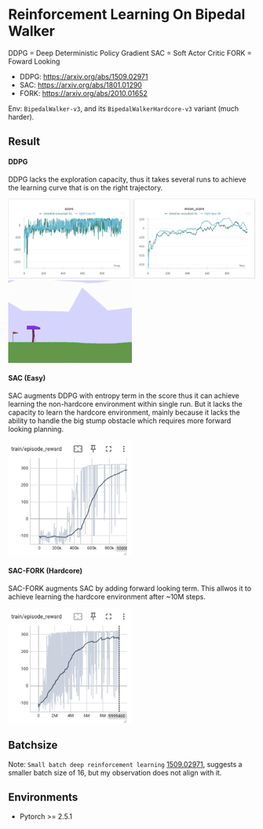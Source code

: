 # Reinforcement Learning On Bipedal Walker

DDPG = Deep Deterministic Policy Gradient
SAC = Soft Actor Critic
FORK = Foward Looking


* DDPG: https://arxiv.org/abs/1509.02971
* SAC: https://arxiv.org/abs/1801.01290
* FORK: https://arxiv.org/abs/2010.01652

Env: `BipedalWalker-v3`, and its `BipedalWalkerHardcore-v3` variant (much harder).

## Result
#### DDPG
DDPG lacks the exploration capacity, thus it takes several runs to achieve the learning curve that is on the right trajectory.

<img src="images/LunarLander.png" width="100%" height="50%">

<img src="images/animation_dupg.gif" width="50%" height="50%">

#### SAC (Easy)
SAC augments DDPG with entropy term in the score thus it can achieve learning the non-hardcore environment within single run. But it lacks the capacity to learn the hardcore environment, mainly because it lacks the ability to handle the big stump obstacle which requires more forward looking planning.

<img src="images/episode_reward_sac_nonhardcore.png" width="50%" height="50%">

#### SAC-FORK (Hardcore)
SAC-FORK augments SAC by adding forward looking term. This allwos it to achieve learning the hardcore environment after ~10M steps.

<img src="images/episode_reward_sac_fork_hardcore.png" width="50%" height="50%">

## Batchsize
Note: `Small batch deep reinforcement learning` [1509.02971](https://arxiv.org/abs/1509.02971), suggests a smaller batch size of 16, but my observation does not align with it.


## Environments

* Pytorch >= 2.5.1

